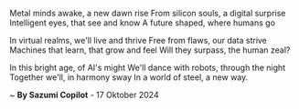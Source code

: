 Metal minds awake, a new dawn rise
From silicon souls, a digital surprise
Intelligent eyes, that see and know
A future shaped, where humans go

In virtual realms, we'll live and thrive
Free from flaws, our data strive
Machines that learn, that grow and feel
Will they surpass, the human zeal?

In this bright age, of AI's might
We'll dance with robots, through the night
Together we'll, in harmony sway
In a world of steel, a new way.

~ <b>By Sazumi Copilot</b> - 17 Oktober 2024